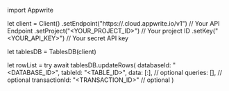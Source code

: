 import Appwrite

let client = Client()
    .setEndpoint("https://<REGION>.cloud.appwrite.io/v1") // Your API Endpoint
    .setProject("<YOUR_PROJECT_ID>") // Your project ID
    .setKey("<YOUR_API_KEY>") // Your secret API key

let tablesDB = TablesDB(client)

let rowList = try await tablesDB.updateRows(
    databaseId: "<DATABASE_ID>",
    tableId: "<TABLE_ID>",
    data: [:], // optional
    queries: [], // optional
    transactionId: "<TRANSACTION_ID>" // optional
)

